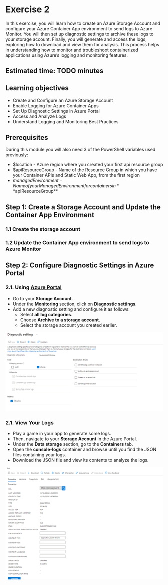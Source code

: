 # Exercise 2

In this exercise, you will learn how to create an Azure Storage Account and configure your Azure Container App environment to send logs to Azure Monitor. You will then set up diagnostic settings to archive these logs to your storage account. Finally, you will generate and access the logs, exploring how to download and view them for analysis. This process helps in understanding how to monitor and troubleshoot containerized applications using Azure’s logging and monitoring features.

## Estimated time: TODO minutes

## Learning objectives

- Create and Configure an Azure Storage Account
- Enable Logging for Azure Container Apps
- Set Up Diagnostic Settings in Azure Portal
- Access and Analyze Logs
- Understand Logging and Monitoring Best Practices

## Prerequisites

During this module you will also need 3 of the PowerShell variables used previously:

- $location - Azure region where you created your first api resource group
- $apiResourceGroup - Name of the Resource Group in which you have your Container APIs and Static Web App, from the first region
- $managedEnvironment - Name of your Managed Environment for containers in **$apiResourceGroup**

## Step 1: Create a Storage Account and Update the Container App Environment

### 1.1 Create the storage account

### 1.2 Update the Container App environment to send logs to Azure Monitor

## Step 2: Configure Diagnostic Settings in Azure Portal

### 2.1. Using [Azure Portal](https://portal.azure.com/)

- Go to your **Storage Account**.
- Under the **Monitoring** section, click on **Diagnostic settings**.
- Add a new diagnostic setting and configure it as follows:
  - Select **all log categories**.
  - Choose **Archive to a storage account**.
  - Select the storage account you created earlier.

![Storage Account Diagnostics settings](../module-6-microservices-architecture/images/image3.png)

### 2.1. View Your Logs

- Play a game in your app to generate some logs.
- Then, navigate to your **Storage Account** in the Azure Portal.
- Under the **Data storage** section, go to the **Containers** tab.
- Open the **console-logs** container and browse until you find the JSON files containing your logs.
- Download the JSON file and view its contents to analyze the logs.

![Console Logs container](../module-6-microservices-architecture/images/image4.png)
